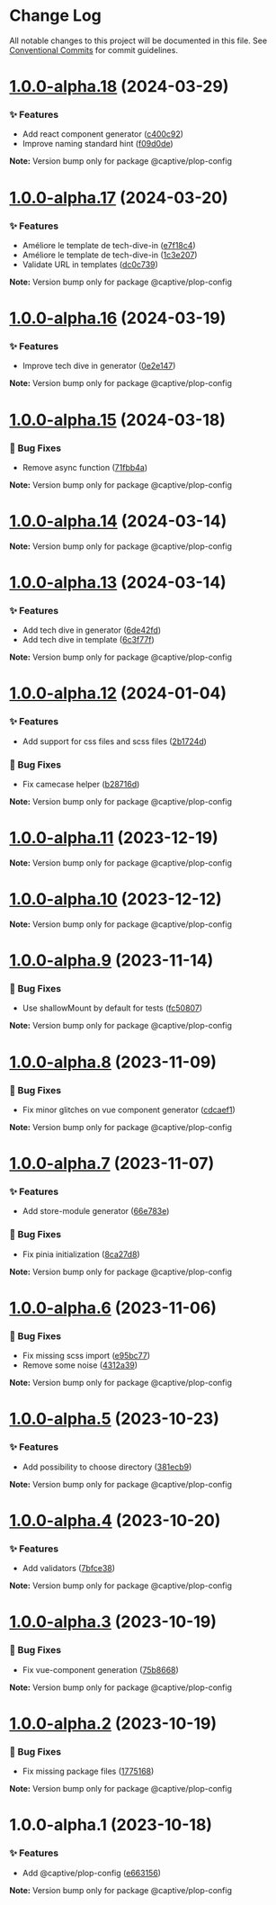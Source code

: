# Change Log

All notable changes to this project will be documented in this file.
See [Conventional Commits](https://conventionalcommits.org) for commit guidelines.

# [1.0.0-alpha.18](https://github.com/Captive-Studio/es-project-config/compare/@captive/plop-config@1.0.0-alpha.17...@captive/plop-config@1.0.0-alpha.18) (2024-03-29)

### ✨ Features

- Add react component generator ([c400c92](https://github.com/Captive-Studio/es-project-config/commit/c400c92))
- Improve naming standard hint ([f09d0de](https://github.com/Captive-Studio/es-project-config/commit/f09d0de))

**Note:** Version bump only for package @captive/plop-config

# [1.0.0-alpha.17](https://github.com/Captive-Studio/es-project-config/compare/@captive/plop-config@1.0.0-alpha.16...@captive/plop-config@1.0.0-alpha.17) (2024-03-20)

### ✨ Features

- Améliore le template de tech-dive-in ([e7f18c4](https://github.com/Captive-Studio/es-project-config/commit/e7f18c4))
- Améliore le template de tech-dive-in ([1c3e207](https://github.com/Captive-Studio/es-project-config/commit/1c3e207))
- Validate URL in templates ([dc0c739](https://github.com/Captive-Studio/es-project-config/commit/dc0c739))

**Note:** Version bump only for package @captive/plop-config

# [1.0.0-alpha.16](https://github.com/Captive-Studio/es-project-config/compare/@captive/plop-config@1.0.0-alpha.15...@captive/plop-config@1.0.0-alpha.16) (2024-03-19)

### ✨ Features

- Improve tech dive in generator ([0e2e147](https://github.com/Captive-Studio/es-project-config/commit/0e2e147))

**Note:** Version bump only for package @captive/plop-config

# [1.0.0-alpha.15](https://github.com/Captive-Studio/es-project-config/compare/@captive/plop-config@1.0.0-alpha.14...@captive/plop-config@1.0.0-alpha.15) (2024-03-18)

### 🐛 Bug Fixes

- Remove async function ([71fbb4a](https://github.com/Captive-Studio/es-project-config/commit/71fbb4a))

**Note:** Version bump only for package @captive/plop-config

# [1.0.0-alpha.14](https://github.com/Captive-Studio/es-project-config/compare/@captive/plop-config@1.0.0-alpha.13...@captive/plop-config@1.0.0-alpha.14) (2024-03-14)

**Note:** Version bump only for package @captive/plop-config

# [1.0.0-alpha.13](https://github.com/Captive-Studio/es-project-config/compare/@captive/plop-config@1.0.0-alpha.12...@captive/plop-config@1.0.0-alpha.13) (2024-03-14)

### ✨ Features

- Add tech dive in generator ([6de42fd](https://github.com/Captive-Studio/es-project-config/commit/6de42fd))
- Add tech dive in template ([6c3f77f](https://github.com/Captive-Studio/es-project-config/commit/6c3f77f))

**Note:** Version bump only for package @captive/plop-config

# [1.0.0-alpha.12](https://github.com/Captive-Studio/es-project-config/compare/@captive/plop-config@1.0.0-alpha.11...@captive/plop-config@1.0.0-alpha.12) (2024-01-04)

### ✨ Features

- Add support for css files and scss files ([2b1724d](https://github.com/Captive-Studio/es-project-config/commit/2b1724d))

### 🐛 Bug Fixes

- Fix camecase helper ([b28716d](https://github.com/Captive-Studio/es-project-config/commit/b28716d))

**Note:** Version bump only for package @captive/plop-config

# [1.0.0-alpha.11](https://github.com/Captive-Studio/es-project-config/compare/@captive/plop-config@1.0.0-alpha.10...@captive/plop-config@1.0.0-alpha.11) (2023-12-19)

**Note:** Version bump only for package @captive/plop-config

# [1.0.0-alpha.10](https://github.com/Captive-Studio/es-project-config/compare/@captive/plop-config@1.0.0-alpha.9...@captive/plop-config@1.0.0-alpha.10) (2023-12-12)

**Note:** Version bump only for package @captive/plop-config

# [1.0.0-alpha.9](https://github.com/Captive-Studio/es-project-config/compare/@captive/plop-config@1.0.0-alpha.8...@captive/plop-config@1.0.0-alpha.9) (2023-11-14)

### 🐛 Bug Fixes

- Use shallowMount by default for tests ([fc50807](https://github.com/Captive-Studio/es-project-config/commit/fc50807))

**Note:** Version bump only for package @captive/plop-config

# [1.0.0-alpha.8](https://github.com/Captive-Studio/es-project-config/compare/@captive/plop-config@1.0.0-alpha.7...@captive/plop-config@1.0.0-alpha.8) (2023-11-09)

### 🐛 Bug Fixes

- Fix minor glitches on vue component generator ([cdcaef1](https://github.com/Captive-Studio/es-project-config/commit/cdcaef1))

**Note:** Version bump only for package @captive/plop-config

# [1.0.0-alpha.7](https://github.com/Captive-Studio/es-project-config/compare/@captive/plop-config@1.0.0-alpha.6...@captive/plop-config@1.0.0-alpha.7) (2023-11-07)

### ✨ Features

- Add store-module generator ([66e783e](https://github.com/Captive-Studio/es-project-config/commit/66e783e))

### 🐛 Bug Fixes

- Fix pinia initialization ([8ca27d8](https://github.com/Captive-Studio/es-project-config/commit/8ca27d8))

**Note:** Version bump only for package @captive/plop-config

# [1.0.0-alpha.6](https://github.com/Captive-Studio/es-project-config/compare/@captive/plop-config@1.0.0-alpha.5...@captive/plop-config@1.0.0-alpha.6) (2023-11-06)

### 🐛 Bug Fixes

- Fix missing scss import ([e95bc77](https://github.com/Captive-Studio/es-project-config/commit/e95bc77))
- Remove some noise ([4312a39](https://github.com/Captive-Studio/es-project-config/commit/4312a39))

**Note:** Version bump only for package @captive/plop-config

# [1.0.0-alpha.5](https://github.com/Captive-Studio/es-project-config/compare/@captive/plop-config@1.0.0-alpha.4...@captive/plop-config@1.0.0-alpha.5) (2023-10-23)

### ✨ Features

- Add possibility to choose directory ([381ecb9](https://github.com/Captive-Studio/es-project-config/commit/381ecb9))

**Note:** Version bump only for package @captive/plop-config

# [1.0.0-alpha.4](https://github.com/Captive-Studio/es-project-config/compare/@captive/plop-config@1.0.0-alpha.3...@captive/plop-config@1.0.0-alpha.4) (2023-10-20)

### ✨ Features

- Add validators ([7bfce38](https://github.com/Captive-Studio/es-project-config/commit/7bfce38))

**Note:** Version bump only for package @captive/plop-config

# [1.0.0-alpha.3](https://github.com/Captive-Studio/es-project-config/compare/@captive/plop-config@1.0.0-alpha.2...@captive/plop-config@1.0.0-alpha.3) (2023-10-19)

### 🐛 Bug Fixes

- Fix vue-component generation ([75b8668](https://github.com/Captive-Studio/es-project-config/commit/75b8668))

**Note:** Version bump only for package @captive/plop-config

# [1.0.0-alpha.2](https://github.com/Captive-Studio/es-project-config/compare/@captive/plop-config@1.0.0-alpha.1...@captive/plop-config@1.0.0-alpha.2) (2023-10-19)

### 🐛 Bug Fixes

- Fix missing package files ([1775168](https://github.com/Captive-Studio/es-project-config/commit/1775168))

**Note:** Version bump only for package @captive/plop-config

# 1.0.0-alpha.1 (2023-10-18)

### ✨ Features

- Add @captive/plop-config ([e663156](https://github.com/Captive-Studio/es-project-config/commit/e663156))

**Note:** Version bump only for package @captive/plop-config
